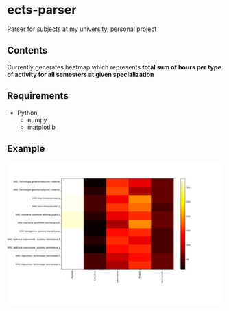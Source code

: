 # ects-parser
Parser for subjects at my university, personal project

## Contents
Currently generates heatmap which represents __total sum of hours per type of activity for all semesters at given specialization__

## Requirements
* Python
  * numpy
  * matplotlib

## Example
![Alt Text](https://github.com/MacStan/ects-gut-parser/blob/master/heatmaps/example.png)

